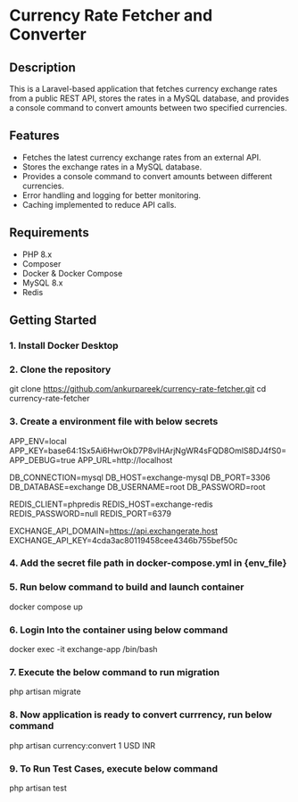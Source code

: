 # Currency Rate Fetcher and Converter

## Description
This is a Laravel-based application that fetches currency exchange rates from a public REST API, stores the rates in a MySQL database, and provides a console command to convert amounts between two specified currencies.

## Features
- Fetches the latest currency exchange rates from an external API.
- Stores the exchange rates in a MySQL database.
- Provides a console command to convert amounts between different currencies.
- Error handling and logging for better monitoring.
- Caching implemented to reduce API calls.

## Requirements
- PHP 8.x
- Composer
- Docker & Docker Compose
- MySQL 8.x
- Redis

## Getting Started

### 1. Install Docker Desktop
### 2. Clone the repository
git clone https://github.com/ankurpareek/currency-rate-fetcher.git
cd currency-rate-fetcher
### 3. Create a environment file with below secrets
APP_ENV=local
APP_KEY=base64:1Sx5Ai6HwrOkD7P8vlHArjNgWR4sFQD8OmlS8DJ4fS0=
APP_DEBUG=true
APP_URL=http://localhost

DB_CONNECTION=mysql
DB_HOST=exchange-mysql
DB_PORT=3306
DB_DATABASE=exchange
DB_USERNAME=root
DB_PASSWORD=root

REDIS_CLIENT=phpredis
REDIS_HOST=exchange-redis
REDIS_PASSWORD=null
REDIS_PORT=6379

EXCHANGE_API_DOMAIN=https://api.exchangerate.host
EXCHANGE_API_KEY=4cda3ac80119458cee4346b755bef50c

### 4. Add the secret file path in docker-compose.yml in {env_file}
### 5. Run below command to build and launch container
docker compose up
### 6. Login Into the container using below command
docker exec -it exchange-app /bin/bash
### 7. Execute the below command to run migration
php artisan migrate
### 8. Now application is ready to convert currrency, run below command
php artisan currency:convert 1 USD INR
### 9. To Run Test Cases, execute below command
php artisan test